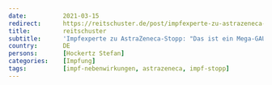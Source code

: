 ```yaml
---
date:          2021-03-15
redirect:      https://reitschuster.de/post/impfexperte-zu-astrazeneca-stopp-das-ist-ein-mega-gau/
title:         reitschuster
subtitle:      'Impfexperte zu AstraZeneca-Stopp: "Das ist ein Mega-GAU"'
country:       DE
persons:       [Hockertz Stefan]
categories:    [Impfung]
tags:          [impf-nebenwirkungen, astrazeneca, impf-stopp]
---
```

